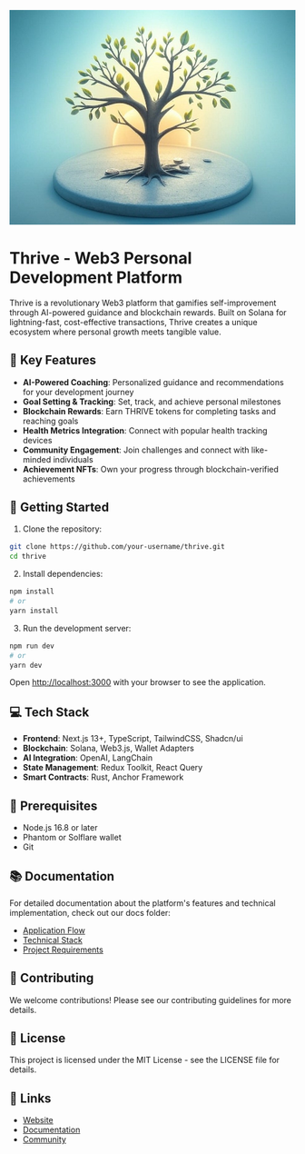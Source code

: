 ![Thrive](public/favicon.ico)

# Thrive - Web3 Personal Development Platform

Thrive is a revolutionary Web3 platform that gamifies self-improvement through AI-powered guidance and blockchain rewards. Built on Solana for lightning-fast, cost-effective transactions, Thrive creates a unique ecosystem where personal growth meets tangible value.

## 🌟 Key Features

- **AI-Powered Coaching**: Personalized guidance and recommendations for your development journey
- **Goal Setting & Tracking**: Set, track, and achieve personal milestones
- **Blockchain Rewards**: Earn THRIVE tokens for completing tasks and reaching goals
- **Health Metrics Integration**: Connect with popular health tracking devices
- **Community Engagement**: Join challenges and connect with like-minded individuals
- **Achievement NFTs**: Own your progress through blockchain-verified achievements

## 🚀 Getting Started

1. Clone the repository:
```bash
git clone https://github.com/your-username/thrive.git
cd thrive
```

2. Install dependencies:
```bash
npm install
# or
yarn install
```

3. Run the development server:
```bash
npm run dev
# or
yarn dev
```

Open [http://localhost:3000](http://localhost:3000) with your browser to see the application.

## 💻 Tech Stack

- **Frontend**: Next.js 13+, TypeScript, TailwindCSS, Shadcn/ui
- **Blockchain**: Solana, Web3.js, Wallet Adapters
- **AI Integration**: OpenAI, LangChain
- **State Management**: Redux Toolkit, React Query
- **Smart Contracts**: Rust, Anchor Framework

## 🔧 Prerequisites

- Node.js 16.8 or later
- Phantom or Solflare wallet
- Git

## 📚 Documentation

For detailed documentation about the platform's features and technical implementation, check out our docs folder:

- [Application Flow](docs/app-flow.md)
- [Technical Stack](docs/tech-stack.md)
- [Project Requirements](docs/project-requirements.md)

## 🤝 Contributing

We welcome contributions! Please see our contributing guidelines for more details.

## 📄 License

This project is licensed under the MIT License - see the LICENSE file for details.

## 🔗 Links

- [Website](https://thrive.example.com)
- [Documentation](https://docs.thrive.example.com)
- [Community](https://community.thrive.example.com)
